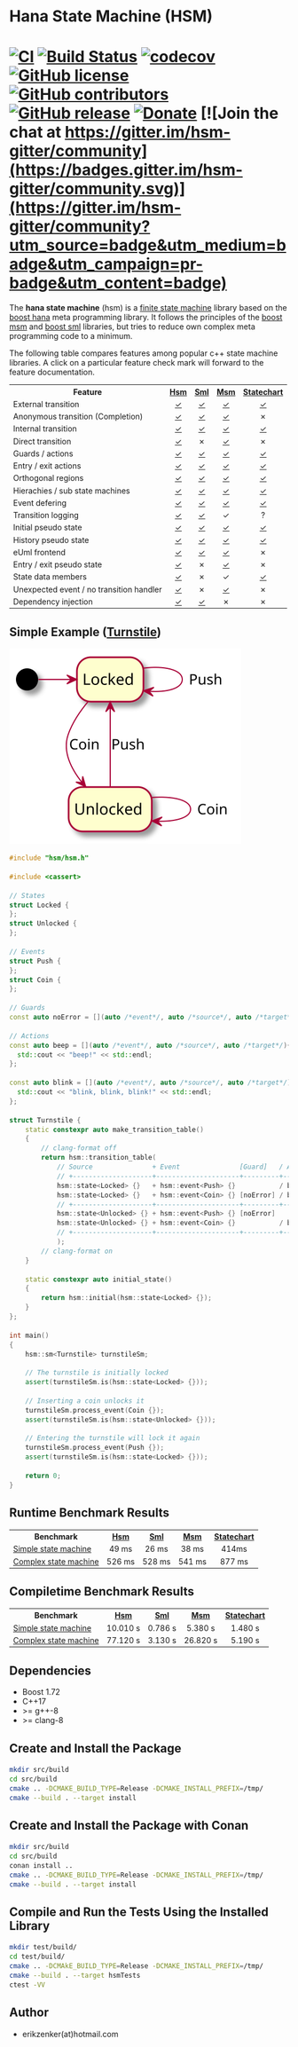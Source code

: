 # Hana State Machine (HSM)
[![CI](https://github.com/erikzenker/hsm/workflows/CI/badge.svg)](https://github.com/erikzenker/hsm/actions?query=workflow%3ACI) [![Build Status](https://travis-ci.org/erikzenker/cmake-project-template.svg?branch=master)](https://travis-ci.org/erikzenker/hsm) [![codecov](https://codecov.io/gh/erikzenker/hsm/branch/master/graph/badge.svg)](https://codecov.io/gh/erikzenker/hsm) [![GitHub license](https://img.shields.io/github/license/erikzenker/hsm.svg)](https://github.com/erikzenker/hsm/blob/master/LICENSE) [![GitHub contributors](https://img.shields.io/github/contributors/erikzenker/hsm.svg)](https://GitHub.com/erikzenker/hsm/graphs/contributors/) [![GitHub release](https://img.shields.io/github/release/erikzenker/hsm.svg)](https://GitHub.com/erikzenker/hsm/releases/) [![Donate](https://img.shields.io/badge/Donate-PayPal-green.svg)](https://paypal.me/erikzenker) [![Join the chat at https://gitter.im/hsm-gitter/community](https://badges.gitter.im/hsm-gitter/community.svg)](https://gitter.im/hsm-gitter/community?utm_source=badge&utm_medium=badge&utm_campaign=pr-badge&utm_content=badge)
=

The **hana state machine** (hsm) is a [finite state machine](https://en.wikipedia.org/wiki/Finite-state_machine) library based on the [boost hana](https://www.boost.org/doc/libs/1_61_0/libs/hana/doc/html/index.html) meta programming library. It follows the principles of the [boost msm](https://www.boost.org/doc/libs/1_64_0/libs/msm/doc/HTML/index.html) and [boost sml](https://boost-experimental.github.io/sml/index.html) libraries, but tries to reduce own complex meta programming code to a minimum.

The following table compares features among popular c++ state machine libraries.
A click on a particular feature check mark will forward to the feature documentation.

 <table style="width:100%">
  <tr>
    <th>Feature</th>
    <th><a href="https://github.com/erikzenker/hsm">Hsm</a></th>
    <th><a href="https://boost-experimental.github.io/sml/index.html">Sml</a></th>
    <th><a href="https://www.boost.org/doc/libs/1_73_0/libs/msm/doc/HTML/index.html">Msm</a></th>
    <th><a href="https://www.boost.org/doc/libs/1_73_0/libs/statechart/doc/index.html">Statechart</a></th>
  </tr>
  <tr>
    <td>External transition</td>
    <td><center><a href="test/integration/basic_transitions.cpp">✓</a></center></td>
    <td><center><a href="https://boost-experimental.github.io/sml/examples.html#transitions">✓</a></center></td>
    <td><center><a href="https://www.boost.org/doc/libs/1_73_0/libs/msm/doc/HTML/ch03s02.html#d0e358">✓</a></center></td>
    <td><center><a href="https://www.boost.org/doc/libs/1_73_0/libs/statechart/doc/uml_mapping.html#Transition">✓</a></center></td>
  </tr>
  <tr>
    <td>Anonymous transition (Completion)</td>
    <td><center><a href="test/integration/anonymous_transition.cpp">✓</a></center></td>
    <td><center><a href="https://boost-experimental.github.io/sml/examples.html#transitions">✓</a></center></td>
    <td><center><a href="https://www.boost.org/doc/libs/1_73_0/libs/msm/doc/HTML/ch03s02.html#d0e713">✓</a></center></td>
    <td><center>✗</center></td>
  </tr>
  <tr>
    <td>Internal transition</td>
    <td><center><a href="test/integration/internal_transition.cpp">✓</a></center></td>
    <td><center><a href="https://boost-experimental.github.io/sml/examples.html#transitions">✓</a></center></td>
    <td><center><a href="https://www.boost.org/doc/libs/1_73_0/libs/msm/doc/HTML/ch03s02.html#d0e740">✓</a></center></td>
    <td><center><a href="https://www.boost.org/doc/libs/1_73_0/libs/statechart/doc/uml_mapping.html#InternalTransition">✓</a></center></td>
  </tr>
  <tr>
    <td>Direct transition</td>
    <td><center><a href="test/integration/direct_transition.cpp">✓</a></center></td>
    <td><center>✗</center></td>
    <td><center><a href="https://www.boost.org/doc/libs/1_73_0/libs/msm/doc/HTML/ch03s02.html#d0e875">✓</a></center></td>
    <td><center>✗</center></td>
  </tr>
  <tr>
    <td>Guards / actions</td>
    <td><center><a href="test/integration/guards_actions.cpp">✓</a></center></td>
    <td><center><a href="test/integration/guards_actions.cpp">✓</a></center></td>
    <td><center><a href="https://www.boost.org/doc/libs/1_73_0/libs/msm/doc/HTML/ch03s02.html#d0e358">✓</a></center></td>
    <td><center><a href="https://www.boost.org/doc/libs/1_73_0/libs/statechart/doc/uml_mapping.html#Reactions">✓</a></center></td>
  </tr>
  <tr>
    <td>Entry / exit actions</td>
    <td><center><a href="test/integration/entry_exit_actions.cpp">✓</a></center></td>
    <td><center><a href="https://boost-experimental.github.io/sml/examples.html#transitions">✓</a></center></td>
    <td><center><a href="https://www.boost.org/doc/libs/1_73_0/libs/msm/doc/HTML/ch03s02.html#d0e406">✓</a></center></td>
    <td><center><a href="https://www.boost.org/doc/libs/1_73_0/libs/statechart/doc/uml_mapping.html#Actions">✓</a></center></td>
  </tr>  
  <tr>
    <td>Orthogonal regions</td>
    <td><center><a href="test/integration/orthogonal_regions.cpp">✓</a></center></td>
    <td><center><a href="https://boost-experimental.github.io/sml/examples.html#orthogonal-regions">✓</a></center></td>
    <td><center><a href="https://www.boost.org/doc/libs/1_73_0/libs/msm/doc/HTML/ch03s02.html#d0e577">✓</a></center></td>
    <td><center><a href="https://www.boost.org/doc/libs/1_73_0/libs/statechart/doc/tutorial.html#OrthogonalStates">✓</a></center></td>
  </tr> 
  <tr>
    <td>Hierachies / sub state machines</td>
    <td><center><a href="test/integration/basic_transitions.cpp">✓</a></center></td>
    <td><center><a href="https://boost-experimental.github.io/sml/examples.html#composite">✓</a></center></td>
    <td><center><a href="https://www.boost.org/doc/libs/1_73_0/libs/msm/doc/HTML/ch03s02.html#d0e529">✓</a></center></td>
    <td><center><a href="https://www.boost.org/doc/libs/1_73_0/libs/statechart/doc/tutorial.html#BasicTopicsAStopWatch">✓</a></center></td>
  </tr>
  <tr>
    <td>Event defering</td>
    <td><center><a href="test/integration/defer_events.cpp">✓</a></center></td>
    <td><center><a href="https://boost-experimental.github.io/sml/examples.html#deferprocess">✓</a></center></td>
    <td><center><a href="https://www.boost.org/doc/libs/1_73_0/libs/statechart/doc/tutorial.html#DeferringEvents">✓</a></center></td>
    <td><center><a href="https://www.boost.org/doc/libs/1_73_0/libs/statechart/doc/tutorial.html#DeferringEvents">✓</a></center></td>
  </tr>  
  <tr>
    <td>Transition logging</td>
    <td><center><a href="test/integration/transition_logging.cpp">✓</a></center></td>
    <td><center><a href="https://boost-experimental.github.io/sml/examples.html#logging">✓</a></center></td>
    <td><center>✓</center></td>
    <td><center>?</center></td>
  </tr>
  <tr>
    <td>Initial pseudo state</td>
    <td><center><a href="test/integration/basic_transitions.cpp">✓</a></center></td>
    <td><center><a href="https://boost-experimental.github.io/sml/uml_vs_sml.html">✓</a></center></td>
    <td><center><a href="https://www.boost.org/doc/libs/1_73_0/libs/msm/doc/HTML/ch03s02.html#d0e471">✓</a></center></td>
    <td><center><a href="https://www.boost.org/doc/libs/1_73_0/libs/statechart/doc/tutorial.html#DefiningStatesAndEvents">✓</a></center></td>
  </tr>
  <tr>
    <td>History pseudo state</td>
    <td><center><a href="test/integration/history_pseudo_state.cpp">✓</a></center></td>
    <td><center><a href="https://boost-experimental.github.io/sml/examples.html#history">✓</a></center></td>
    <td><center><a href="https://www.boost.org/doc/libs/1_73_0/libs/msm/doc/HTML/ch03s02.html#d0e668">✓</a></center></td>
    <td><center><a href="https://www.boost.org/doc/libs/1_73_0/libs/statechart/doc/tutorial.html#History">✓</a></center></td>
  </tr>
  <tr>
    <td>eUml frontend</td>
    <td><center><a href="test/integration/transition_dsl.cpp">✓</a></center></td>
    <td><center><a href="https://boost-experimental.github.io/sml/uml_vs_sml.html">✓</a></center></td>
    <td><center><a href="https://www.boost.org/doc/libs/1_73_0/libs/msm/doc/HTML/ch03s04.html">✓</a></center></td>
    <td><center>✗</center></td>
  </tr>
  <tr>
    <td>Entry / exit pseudo state</td>
    <td><center><a href="test/integration/entry_exit_pseudo_states.cpp">✓</a></center></td>
    <td><center>✗</center></td>
    <td><center><a href="https://www.boost.org/doc/libs/1_73_0/libs/msm/doc/HTML/ch03s02.html#d0e875">✓</a></center></td>
    <td><center>✗</center></td>
  </tr>
  <tr>
    <td>State data members</td>
    <td><center><a href="test/integration/state_data_members.cpp">✓</a></center></td>
    <td><center>✗</center></td>
    <td><center>✓</center></td>
    <td><center><a href="https://www.boost.org/doc/libs/1_73_0/libs/statechart/doc/tutorial.html#StateLocalStorage">✓</a></center></td>
  </tr>
  <tr>
    <td>Unexpected event / no transition handler</td>
    <td><center><a href="test/integration/unexpected_transition_handler.cpp">✓</a></center></td>
    <td><center>✗</center></td>
    <td><center><a href="https://www.boost.org/doc/libs/1_73_0/libs/msm/doc/HTML/ch03s02.html#d0e471">✓</a></center></td>
    <td><center>✗</center></td>
  </tr>
  <tr>
    <td>Dependency injection</td>
    <td><center><a href="test/integration/dependency_injection.cpp">✓</a></center></td>
    <td><center><a href="https://boost-experimental.github.io/sml/examples.html#dependency-injection">✓</a></center></td>
    <td><center>✗</center></td>
    <td><center>✗</center></td>
  </tr>
</table> 

## Simple Example ([Turnstile](example/turnstile/main.cpp))
![Turnstile fsm](doc/example/turnstile_example.svg "Turnstile fsm")

```c++
#include "hsm/hsm.h"

#include <cassert>

// States
struct Locked {
};
struct Unlocked {
};

// Events
struct Push {
};
struct Coin {
};

// Guards
const auto noError = [](auto /*event*/, auto /*source*/, auto /*target*/){return true;};

// Actions
const auto beep = [](auto /*event*/, auto /*source*/, auto /*target*/){ 
  std::cout << "beep!" << std::endl;
};

const auto blink = [](auto /*event*/, auto /*source*/, auto /*target*/){ 
  std::cout << "blink, blink, blink!" << std::endl;
};

struct Turnstile {
    static constexpr auto make_transition_table()
    {
        // clang-format off
        return hsm::transition_table(
            // Source               + Event               [Guard]   / Action = Target
            // +--------------------+---------------------+---------+--------+------------------------+
            hsm::state<Locked> {}   + hsm::event<Push> {}           / beep   = hsm::state<Locked> {}  ,
            hsm::state<Locked> {}   + hsm::event<Coin> {} [noError] / blink  = hsm::state<Unlocked> {},
            // +--------------------+---------------------+---------+--------+------------------------+
            hsm::state<Unlocked> {} + hsm::event<Push> {} [noError]          = hsm::state<Locked> {}  ,
            hsm::state<Unlocked> {} + hsm::event<Coin> {}           / blink  = hsm::state<Unlocked> {}
            // +--------------------+---------------------+---------+--------+------------------------+                        
            );
        // clang-format on
    }

    static constexpr auto initial_state()
    {
        return hsm::initial(hsm::state<Locked> {});
    }
};

int main()
{
    hsm::sm<Turnstile> turnstileSm;

    // The turnstile is initially locked
    assert(turnstileSm.is(hsm::state<Locked> {}));

    // Inserting a coin unlocks it
    turnstileSm.process_event(Coin {});
    assert(turnstileSm.is(hsm::state<Unlocked> {}));

    // Entering the turnstile will lock it again
    turnstileSm.process_event(Push {});
    assert(turnstileSm.is(hsm::state<Locked> {}));

    return 0;
}
```

## Runtime Benchmark Results

 <table style="width:100%">
  <tr>
    <th>Benchmark</th>
    <th><a href="https://github.com/erikzenker/hsm">Hsm</a></th>
    <th><a href="https://boost-experimental.github.io/sml/index.html">Sml</a></th>
    <th><a href="https://www.boost.org/doc/libs/1_73_0/libs/msm/doc/HTML/index.html">Msm</a></th>
    <th><a href="https://www.boost.org/doc/libs/1_73_0/libs/statechart/doc/index.html">Statechart</a></th>
  </tr>
  <tr>
    <td><a href="benchmark/simple/">Simple state machine</a></td>
    <td><center>49 ms</center></td>
    <td><center>26 ms</center></td>
    <td><center>38 ms</center></td>
    <td><center>414ms</center></td>
  </tr>
  <tr>
    <td><a href="benchmark/complex/">Complex state machine</a></td>
    <td><center>526 ms</center></td>
    <td><center>528 ms</center></td>
    <td><center>541 ms</center></td>
    <td><center>877 ms</center></td>
  </tr>
</table>  

## Compiletime Benchmark Results

 <table style="width:100%">
  <tr>
    <th>Benchmark</th>
    <th><a href="https://github.com/erikzenker/hsm">Hsm</a></th>
    <th><a href="https://boost-experimental.github.io/sml/index.html">Sml</a></th>
    <th><a href="https://www.boost.org/doc/libs/1_73_0/libs/msm/doc/HTML/index.html">Msm</a></th>
    <th><a href="https://www.boost.org/doc/libs/1_73_0/libs/statechart/doc/index.html">Statechart</a></th>
  </tr>
  <tr>
    <td><a href="benchmark/simple/">Simple state machine</a></td>
    <td><center>10.010 s</center></td>
    <td><center>0.786 s</center></td>
    <td><center>5.380 s </center></td>
    <td><center>1.480 s</center></td>
  </tr>
  <tr>
    <td><a href="benchmark/complex/">Complex state machine</a></td>
    <td><center>77.120 s</center></td>
    <td><center>3.130 s</center></td>
    <td><center>26.820 s</center></td>
    <td><center>5.190 s</center></td>
  </tr>
</table>  

## Dependencies
* Boost 1.72
* C++17
* \>= g++-8
* \>= clang-8

## Create and Install the Package
``` bash
mkdir src/build
cd src/build
cmake .. -DCMAKE_BUILD_TYPE=Release -DCMAKE_INSTALL_PREFIX=/tmp/
cmake --build . --target install
```

## Create and Install the Package with Conan
``` bash
mkdir src/build
cd src/build
conan install ..
cmake .. -DCMAKE_BUILD_TYPE=Release -DCMAKE_INSTALL_PREFIX=/tmp/
cmake --build . --target install
```

## Compile and Run the Tests Using the Installed Library
``` bash
mkdir test/build/
cd test/build/
cmake .. -DCMAkE_BUILD_TYPE=Release -DCMAKE_INSTALL_PREFIX=/tmp/
cmake --build . --target hsmTests
ctest -VV
```

## Author
* erikzenker(at)hotmail.com
